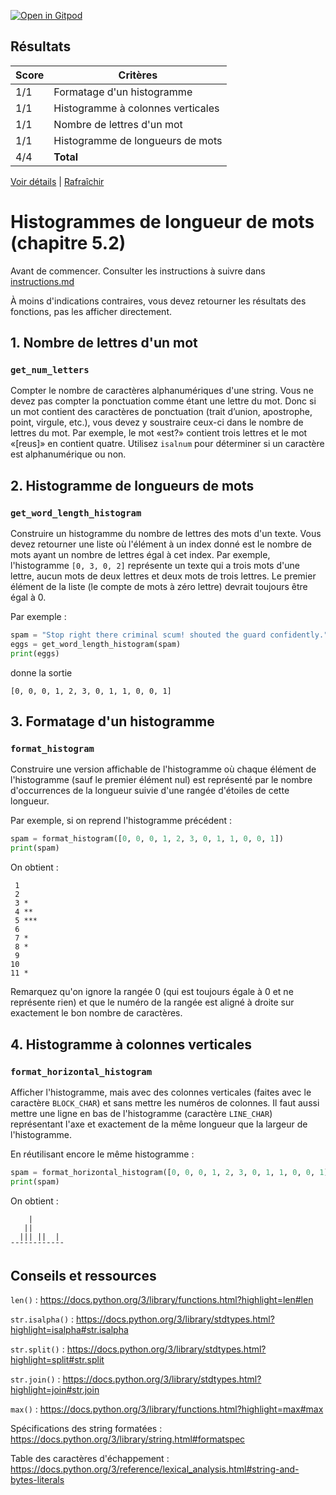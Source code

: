 [![Open in Gitpod](https://gitpod.io/button/open-in-gitpod.svg)](https://gitpod-redirect-0.herokuapp.com/)




## Résultats
Score | Critères
--- | ---
1/1 | Formatage d'un histogramme
1/1 | Histogramme à colonnes verticales
1/1 | Nombre de lettres d'un mot
1/1 | Histogramme de longueurs de mots
4/4 | **Total**

[Voir détails](./logs/tests_results.txt) | [Rafraîchir](../../)
# Histogrammes de longueur de mots (chapitre 5.2)

Avant de commencer. Consulter les instructions à suivre dans [instructions.md](instructions.md)

À moins d'indications contraires, vous devez retourner les résultats des fonctions, pas les afficher directement.

## 1. Nombre de lettres d'un mot
### `get_num_letters`

Compter le nombre de caractères alphanumériques d'une string. Vous ne devez pas compter la ponctuation comme étant une lettre du mot. Donc si un mot contient des caractères de ponctuation (trait d’union, apostrophe, point, virgule, etc.), vous devez y soustraire ceux-ci dans le nombre de lettres du mot. Par exemple, le mot «est?» contient trois lettres et le mot «[reus]» en contient quatre. Utilisez `isalnum` pour déterminer si un caractère est alphanumérique ou non.

## 2. Histogramme de longueurs de mots
### `get_word_length_histogram`

Construire un histogramme du nombre de lettres des mots d'un texte. Vous devez retourner une liste où l'élément à un index donné est le nombre de mots ayant un nombre de lettres égal à cet index. Par exemple, l'histogramme `[0, 3, 0, 2]` représente un texte qui a trois mots d'une lettre, aucun mots de deux lettres et deux mots de trois lettres. Le premier élément de la liste (le compte de mots à zéro lettre) devrait toujours être égal à 0.

Par exemple :
```python
spam = "Stop right there criminal scum! shouted the guard confidently."
eggs = get_word_length_histogram(spam)
print(eggs)
```
donne la sortie
```
[0, 0, 0, 1, 2, 3, 0, 1, 1, 0, 0, 1]
```

## 3. Formatage d'un histogramme
### `format_histogram`

Construire une version affichable de l'histogramme où chaque élément de l'histogramme (sauf le premier élément nul) est représenté par le nombre d'occurrences de la longueur suivie d'une rangée d'étoiles de cette longueur.

Par exemple, si on reprend l'histogramme précédent :
```python
spam = format_histogram([0, 0, 0, 1, 2, 3, 0, 1, 1, 0, 0, 1])
print(spam)
```
On obtient :
```
 1
 2
 3 *
 4 **
 5 ***
 6
 7 *
 8 *
 9
10
11 *
```

Remarquez qu'on ignore la rangée 0 (qui est toujours égale à 0 et ne représente rien) et que le numéro de la rangée est aligné à droite sur exactement le bon nombre de caractères.

## 4. Histogramme à colonnes verticales
### `format_horizontal_histogram`

Afficher l'histogramme, mais avec des colonnes verticales (faites avec le caractère `BLOCK_CHAR`) et sans mettre les numéros de colonnes. Il faut aussi mettre une ligne en bas de l'histogramme (caractère `LINE_CHAR`) représentant l'axe et exactement de la même longueur que la largeur de l'histogramme.

En réutilisant encore le même histogramme :
```python
spam = format_horizontal_histogram([0, 0, 0, 1, 2, 3, 0, 1, 1, 0, 0, 1])
print(spam)
```
On obtient :
```
    |
   ||
  ||| ||  |
¯¯¯¯¯¯¯¯¯¯¯¯
```

## Conseils et ressources

`len()` : https://docs.python.org/3/library/functions.html?highlight=len#len

`str.isalpha()` : https://docs.python.org/3/library/stdtypes.html?highlight=isalpha#str.isalpha

`str.split()` : https://docs.python.org/3/library/stdtypes.html?highlight=split#str.split

`str.join()` : https://docs.python.org/3/library/stdtypes.html?highlight=join#str.join

`max()` : https://docs.python.org/3/library/functions.html?highlight=max#max

Spécifications des string formatées : https://docs.python.org/3/library/string.html#formatspec

Table des caractères d'échappement : https://docs.python.org/3/reference/lexical_analysis.html#string-and-bytes-literals
